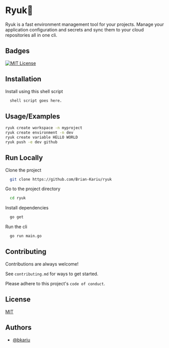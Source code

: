 
# Ryuk🤫

Ryuk is a fast environment management tool for your projects. Manage your application configuration and secrets and sync them to your cloud repositories all in one cli.


## Badges
[![MIT License](https://img.shields.io/badge/License-MIT-green.svg)](https://choosealicense.com/licenses/mit/)


## Installation

Install using this shell script

```bash
  shell script goes here.
```
    
## Usage/Examples

```bash
ryuk create workspace -n myproject
ryuk create environment -n dev
ryuk create variable HELLO WORLD
ryuk push -e dev github
```


## Run Locally

Clone the project

```bash
  git clone https://github.com/Brian-Kariu/ryuk
```

Go to the project directory

```bash
  cd ryuk
```

Install dependencies

```bash
  go get
```

Run the cli

```bash
  go run main.go
```


## Contributing

Contributions are always welcome!

See `contributing.md` for ways to get started.

Please adhere to this project's `code of conduct`.


## License

[MIT](https://choosealicense.com/licenses/mit/)


## Authors

- [@bkariu](https://www.github.com/Brian-Kariu)


